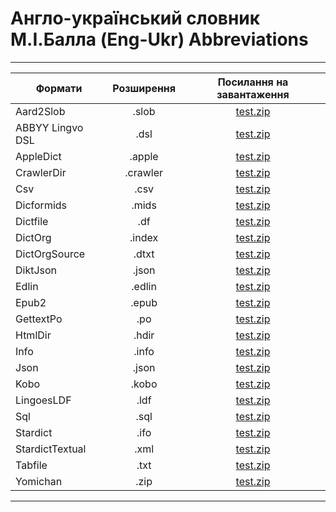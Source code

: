 # Англо-український словник М.І.Балла (Eng-Ukr) Abbreviations
---------------------------------------------------------------------------------------
| Формати          | Розширення | Посилання на завантаження                           |
-------------------|:----------:|:---------------------------------------------------:|
| Aard2Slob        |  .slob     | [test.zip](https://youtube.com/watch?v=_OfVL8ETIZI) |
| ABBYY Lingvo DSL |  .dsl      | [test.zip](https://youtube.com/watch?v=_OfVL8ETIZI) |
| AppleDict        |  .apple    | [test.zip](https://youtube.com/watch?v=_OfVL8ETIZI) |
| CrawlerDir       |  .crawler  | [test.zip](https://youtube.com/watch?v=_OfVL8ETIZI) |
| Csv              |  .csv      | [test.zip](https://youtube.com/watch?v=_OfVL8ETIZI) |
| Dicformids       |  .mids     | [test.zip](https://youtube.com/watch?v=_OfVL8ETIZI) |
| Dictfile         |  .df       | [test.zip](https://youtube.com/watch?v=_OfVL8ETIZI) |
| DictOrg          |  .index    | [test.zip](https://youtube.com/watch?v=_OfVL8ETIZI) |
| DictOrgSource    |  .dtxt     | [test.zip](https://youtube.com/watch?v=_OfVL8ETIZI) |
| DiktJson         |  .json     | [test.zip](https://youtube.com/watch?v=_OfVL8ETIZI) |
| Edlin            |  .edlin    | [test.zip](https://youtube.com/watch?v=_OfVL8ETIZI) |
| Epub2            |  .epub     | [test.zip](https://youtube.com/watch?v=_OfVL8ETIZI) |
| GettextPo        |  .po       | [test.zip](https://youtube.com/watch?v=_OfVL8ETIZI) |
| HtmlDir          |  .hdir     | [test.zip](https://youtube.com/watch?v=_OfVL8ETIZI) |
| Info             |  .info     | [test.zip](https://youtube.com/watch?v=_OfVL8ETIZI) |
| Json             |  .json     | [test.zip](https://youtube.com/watch?v=_OfVL8ETIZI) |
| Kobo             |  .kobo     | [test.zip](https://youtube.com/watch?v=_OfVL8ETIZI) |
| LingoesLDF       |  .ldf      | [test.zip](https://youtube.com/watch?v=_OfVL8ETIZI) |
| Sql              |  .sql      | [test.zip](https://youtube.com/watch?v=_OfVL8ETIZI) |
| Stardict         |  .ifo      | [test.zip](https://youtube.com/watch?v=_OfVL8ETIZI) |
| StardictTextual  |  .xml      | [test.zip](https://youtube.com/watch?v=_OfVL8ETIZI) |
| Tabfile          |  .txt      | [test.zip](https://youtube.com/watch?v=_OfVL8ETIZI) |
| Yomichan         |  .zip      | [test.zip](https://youtube.com/watch?v=_OfVL8ETIZI) |
---------------------------------------------------------------------------------------
